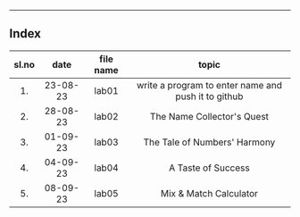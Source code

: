 ***
## Index
|sl.no|date|file name|topic|
|:----:|:----:|:---:|:----:|
|1.|23-08-23|lab01|write a program to enter name and push it to github|
|2.|28-08-23|lab02|The Name Collector's Quest|
|3.|01-09-23|lab03|The Tale of Numbers' Harmony
|4.|04-09-23|lab04|A Taste of Success
|5.|08-09-23|lab05|Mix & Match Calculator